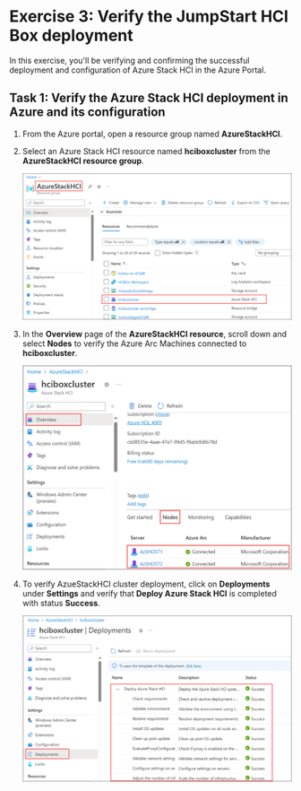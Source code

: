# Exercise 3: Verify the JumpStart HCI Box deployment

In this exercise, you'll be verifying and confirming the successful deployment and configuration of Azure Stack HCI in the Azure Portal.

## Task 1: Verify the Azure Stack HCI deployment in Azure and its configuration 

1. From the Azure portal, open a resource group named **AzureStackHCI**.

2. Select an Azure Stack HCI resource named **hciboxcluster** from the **AzureStackHCI resource group**.

   ![](./media/hci24-8.png)

3. In the **Overview** page of the **AzureStackHCI resource**, scroll down and select **Nodes** to verify the Azure Arc Machines connected to **hciboxcluster**.

   ![](./media/hci24-9.png)

4. To verify AzueStackHCI cluster deployment, click on **Deployments** under **Settings** and verify that **Deploy Azure Stack HCI** is completed with status **Success**.

   ![](./media/hci24-10.png)


